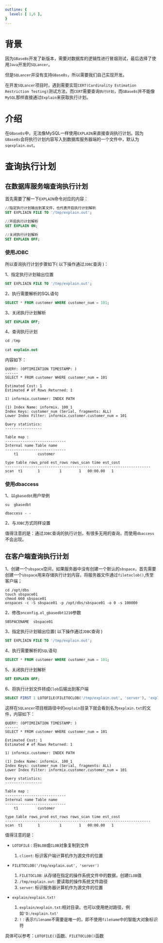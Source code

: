 ```yaml
---
outline: {
  level: [ 1,6 ],
}
---
```


# 背景

因为`GBase8s`开发了新版本，需要对数据库的逻辑性进行冒烟测试，最后选择了使用`Java`开发的`SQLancer`。

但是`SQLancer`并没有支持`GBase8s`，所以需要我们自己实现开发。

在开发`SQLancer`项目时，遇到需要实现`CERT(Cardinality Estimation Restriction Testing)`测试方法，而`CERT`需要查询`执行计划`，而`GBase8s`并不能像`MySQL`那样直接通过`Explain`来获取执行计划。

# 介绍

在`GBase8s`中，无法像MySQL一样使用`EXPLAIN`来直接查询执行计划。因为`GBase8s`会将执行计划内容写入到数据库服务器端的一个文件中，默认为`sqexplain.out`。

# 查询执行计划

## 在数据库服务端查询执行计划

首先需要了解一下`EXPLAIN`命令对应的内容：
```sql
//指定执行计划输出到某文件，也代表开启执行计划解析
SET EXPLIAIN FILE TO '/tmp/explain.out';

//开启执行计划解析
SET EXPLAIN ON;

//关闭执行计划解析
SET EXPLAIN OFF;
```

### 使用JDBC

所以查询执行计划步骤如下( 以下操作通过`JDBC`查询 )：

1、指定执行计划输出位置

```sql
SET EXPLIAIN FILE TO '/tmp/explain.out';
```

2、执行需要解析的SQL语句

```sql
SELECT * FROM customer WHERE customer_num = 101;
```

3、关闭执行计划解析

```sql
SET EXPLAIN OFF;
```

4、查询执行计划

```sql
cd /tmp
    
cat explain.out
```

内容如下：

```text
QUERY: (OPTIMIZATION TIMESTAMP: )
------
SELECT * FROM customer WHERE customer_num = 101

Estimated Cost: 1
Estimated # of Rows Returned: 1

1) informix.customer: INDEX PATH

(1) Index Name: informix. 100_1
Index Keys: customer_num (Serial, fragments: ALL)
Lower Index Filter: informix.customer.customer_num = 101

Query statistics:
-----------------

Table map :
----------------------------
Internal name Table name
----------------------------
    t1         customer

type table rows_prod est_rows rows_scan time est_cost
-------------------------------------------------------------------
scan  t1       1         1        1   00:00.00   1
```

### 使用dbaccess

1、以`gbasedbt`用户举例

```shell
su  gbasedbt

dbaccess - -
```

2、与`JDBC`方式同样设置

值得注意的是：通过`JDBC`查询的执行计划，有很多无用的查询，而使用`dbaccess`不会出现。


## 在客户端查询执行计划

1、创建一个`sbspace`空间，如果服务器中没有创建一个默认的`sbspace`，首先需要创建一个`sbspace`用来存储执行计划内容，将服务器文件通过`filetoclob()`,传至客户端；

```shell
cd /opt/dbs
touch sbspace01
chmod 660 sbspace01
onspaces -c -S sbspace01 -p /opt/dbs/sbspace01 -o 0 -s 100000
```

2、修改`onconfig.ol_gbasedbt1210`参数

```shell
SBSPACENAME  sbspace01
```

3、指定执行计划输出位置( 以下操作通过`JDBC`查询 )

```sql
SET EXPLIAIN FILE TO '/tmp/explain.out';
```

4、执行需要解析的`SQL`语句

```sql
SELECT * FROM customer WHERE customer_num = 101;
```

5、关闭执行计划解析

```sql
SET EXPLAIN OFF;
```

6、将执行计划文件转成`Clob`后输出到客户端

```sql
SELECT FIRST 1 LOTOFILE(FILETOCLOB('/tmp/explain.out', 'server'), 'explain/explain.txt!', 'client') FROM SYSTABLES;
```

这样在`SQLancer`项目根路径中的`explain`目录下就会看到名为`explain.txt`的文件，内容如下：

```text
QUERY: (OPTIMIZATION TIMESTAMP: )
------
SELECT * FROM customer WHERE customer_num = 101

Estimated Cost: 1
Estimated # of Rows Returned: 1

1) informix.customer: INDEX PATH

(1) Index Name: informix. 100_1
Index Keys: customer_num (Serial, fragments: ALL)
Lower Index Filter: informix.customer.customer_num = 101

Query statistics:
-----------------

Table map :
----------------------------
Internal name Table name
----------------------------
    t1         customer

type table rows_prod est_rows rows_scan time est_cost
-------------------------------------------------------------------
scan  t1       1         1        1   00:00.00   1
```

值得注意的是：

* `LOTOFILE` : 将`BLOB`或`CLOB`对象复制到文件
    1. `client`: 标识客户端计算机作为源文件的位置

* `FILETOCLOB('/tmp/explain.out', 'server')`
    1. `FILETOCLOB`: 从存储在指定的操作系统文件中的数据，创建`CLOB`值
    2. `/tmp/explain.out`: 要读取的操作系统文件路径
    3. `server`: 标识服务器计算机作为源文件的位置

* `explain/explain.txt!`
    1. `explain/explain.txt`:相对目录。也可以使用绝对路径，例如`'D:/explain.txt'`
    2. `!` : 表示`filename`不需要是唯一的，即不使用`filename`中的智能大对象标识符

具体可以参考：`LOTOFILE()`函数、`FILETOCLOB()`函数
